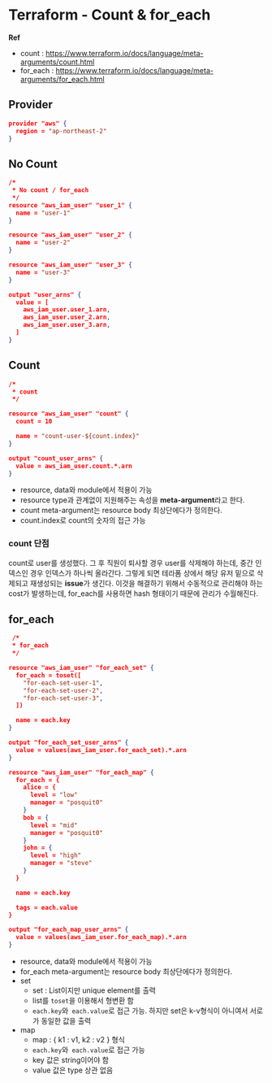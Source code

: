 # Terraform - Count & for_each

**Ref**

* count : https://www.terraform.io/docs/language/meta-arguments/count.html
* for_each : https://www.terraform.io/docs/language/meta-arguments/for_each.html

## Provider

```json
provider "aws" {
  region = "ap-northeast-2"
}
```

## No Count

```json
/*
 * No count / for_each
 */
resource "aws_iam_user" "user_1" {
  name = "user-1"
}

resource "aws_iam_user" "user_2" {
  name = "user-2"
}

resource "aws_iam_user" "user_3" {
  name = "user-3"
}

output "user_arns" {
  value = [
    aws_iam_user.user_1.arn,
    aws_iam_user.user_2.arn,
    aws_iam_user.user_3.arn,
  ]
}
```

## Count

```json
/*
 * count
 */

resource "aws_iam_user" "count" {
  count = 10

  name = "count-user-${count.index}"
}

output "count_user_arns" {
  value = aws_iam_user.count.*.arn
}
```

* resource, data와 module에서 적용이 가능
* resource type과 관계없이 지원해주는 속성을 **meta-argument**라고 한다.
* count meta-argument는 resource body 최상단에다가 정의한다.
* count.index로 count의 숫자의 접근 가능

### count 단점

count로 user를 생성했다. 그 후 직원이 퇴사할 경우 user를 삭제해야 하는데, 중간 인덱스인 경우 인덱스가 하나씩 올라간다. 그렇게 되면 테라폼 상에서 해당 유저 밑으로 삭제되고 재생성되는 **issue**가 생긴다. 이것을 해결하기 위해서 수동적으로 관리해야 하는 cost가 발생하는데, for_each를 사용하면 hash 형태이기 때문에 관리가 수월해진다.



## for_each

```json
 /*
 * for_each
 */

resource "aws_iam_user" "for_each_set" {
  for_each = toset([
    "for-each-set-user-1",
    "for-each-set-user-2",
    "for-each-set-user-3",
  ])

  name = each.key
}

output "for_each_set_user_arns" {
  value = values(aws_iam_user.for_each_set).*.arn
}

resource "aws_iam_user" "for_each_map" {
  for_each = {
    alice = {
      level = "low"
      manager = "posquit0"
    }
    bob = {
      level = "mid"
      manager = "posquit0"
    }
    john = {
      level = "high"
      manager = "steve"
    }
  }

  name = each.key

  tags = each.value
}

output "for_each_map_user_arns" {
  value = values(aws_iam_user.for_each_map).*.arn
}
```

* resource, data와 module에서 적용이 가능
* for_each meta-argument는 resource body 최상단에다가 정의한다.
* set
  * set : List이지만 unique element를 출력
  * list를 `toset`을 이용해서 형변환 함
  * `each.key`와` each.value`로 접근 가능. 하지만 set은 k-v형식이 아니여서 서로가 동일한 값을 출력
* map
  * map : { k1 : v1, k2 : v2 } 형식
  * `each.key`와` each.value`로 접근 가능
  * key 값은 string이어야 함
  * value 값은 type 상관 없음